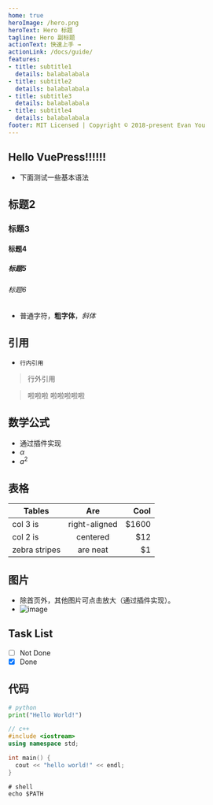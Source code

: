 ```yaml
---
home: true
heroImage: /hero.png
heroText: Hero 标题
tagline: Hero 副标题
actionText: 快速上手 →
actionLink: /docs/guide/
features:
- title: subtitle1
  details: balabalabala
- title: subtitle2
  details: balabalabala
- title: subtitle3
  details: balabalabala
- title: subtitle4
  details: balabalabala
footer: MIT Licensed | Copyright © 2018-present Evan You
---
```


## Hello VuePress!!!!!!
+ 下面测试一些基本语法

## 标题2

### 标题3

#### 标题4

##### 标题5

###### 标题6
+ 普通字符，**粗字体**，*斜体*

## 引用
+ `行内引用`

> 行外引用

> 啦啦啦
> 啦啦啦啦啦

## 数学公式
+ 通过插件实现
+ $\alpha$
+ $a^2$

## 表格
| Tables        | Are           | Cool  |
| ------------- |:-------------:| -----:|
| col 3 is      | right-aligned | $1600 |
| col 2 is      | centered      |   $12 |
| zebra stripes | are neat      |    $1 |

## 图片
+ 除首页外，其他图片可点击放大（通过插件实现）。
+ ![image](https://vuepress-theme-reco.recoluan.com/icon_vuepress_reco.png)

## Task List
+ [ ] Not Done
+ [x] Done

## 代码

```python
# python
print("Hello World!")
```

```cpp
// c++
#include <iostream>
using namespace std;

int main() {
  cout << "hello world!" << endl;
}
```

```shell
# shell
echo $PATH
```